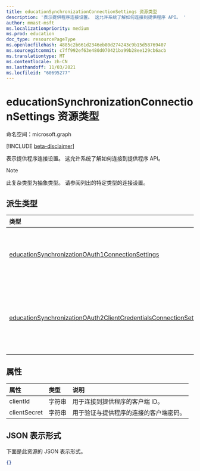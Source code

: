 ```yaml
---
title: educationSynchronizationConnectionSettings 资源类型
description: '表示提供程序连接设置。 这允许系统了解如何连接到提供程序 API。 '
author: mmast-msft
ms.localizationpriority: medium
ms.prod: education
doc_type: resourcePageType
ms.openlocfilehash: 4885c2b661d2346eb80d274243c9b15d58769407
ms.sourcegitcommit: c7ff992ef63e480d070421ba99b28ee129cb6acb
ms.translationtype: MT
ms.contentlocale: zh-CN
ms.lasthandoff: 11/03/2021
ms.locfileid: "60695277"
---
```

# <a name="educationsynchronizationconnectionsettings-resource-type"></a>educationSynchronizationConnectionSettings 资源类型

命名空间：microsoft.graph

[!INCLUDE [beta-disclaimer](../../includes/beta-disclaimer.md)]

表示提供程序连接设置。 这允许系统了解如何连接到提供程序 API。

> [!NOTE]
> 此复杂类型为抽象类型。 请参阅列出的特定类型的连接设置。

## <a name="derived-types"></a>派生类型

| 类型                                                                                                                                      | 说明                                                                   |
| :---------------------------------------------------------------------------------------------------------------------------------------- | :---------------------------------------------------------------------------- |
| [educationSynchronizationOAuth1ConnectionSettings](educationsynchronizationoauth1connectionsettings.md)                                   | 使用此类型可提供 OAuth1 连接设置。                          |
| [educationSynchronizationOAuth2ClientCredentialsConnectionSettings](educationsynchronizationoauth2clientcredentialsconnectionsettings.md) | 使用此类型可提供 OAuth2 客户端凭据授予连接设置。 |

## <a name="properties"></a>属性

| 属性     | 类型   | 说明                                                   |
| :----------- | :----- | :------------------------------------------------------------ |
| clientId     | 字符串 | 用于连接到提供程序的客户端 ID。                    |
| clientSecret | 字符串 | 用于验证与提供程序的连接的客户端密码。 |

## <a name="json-representation"></a>JSON 表示形式

下面是此资源的 JSON 表示形式。

<!-- {
  "blockType": "resource",
   truncated: true,
   "isAbstract":true,
  "optionalProperties": [

  ],
  "@odata.type": "microsoft.graph.educationSynchronizationConnectionSettings"
}-->

```json
{}
```
